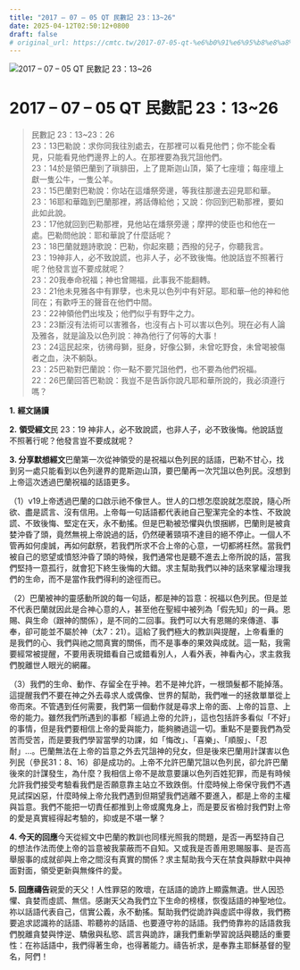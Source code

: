 ```yaml
---
title: "2017 – 07 – 05 QT 民數記 23：13~26"
date: 2025-04-12T02:50:12+0800
draft: false
# original_url: https://cmtc.tw/2017-07-05-qt-%e6%b0%91%e6%95%b8%e8%a8%98-23%ef%bc%9a1326
---
```


![2017 – 07 – 05 QT 民數記 23：13~26](/images/qt.jpg   "2017 – 07 – 05 QT 民數記 23：13~26")

# 2017 – 07 – 05 QT 民數記 23：13~26

> 民數記 23：13~23：26  
> 23：13巴勒說：求你同我往別處去，在那裡可以看見他們；你不能全看見，只能看見他們邊界上的人。在那裡要為我咒詛他們。  
> 23：14於是領巴蘭到了瑣腓田，上了毘斯迦山頂，築了七座壇；每座壇上獻一隻公牛，一隻公羊。  
> 23：15巴蘭對巴勒說：你站在這燔祭旁邊，等我往那邊去迎見耶和華。  
> 23：16耶和華臨到巴蘭那裡，將話傳給他；又說：你回到巴勒那裡，要如此如此說。  
> 23：17他就回到巴勒那裡，見他站在燔祭旁邊；摩押的使臣也和他在一處。巴勒問他說：耶和華說了什麼話呢？  
> 23：18巴蘭就題詩歌說：巴勒，你起來聽；西撥的兒子，你聽我言。  
> 23：19神非人，必不致說謊，也非人子，必不致後悔。他說話豈不照著行呢？他發言豈不要成就呢？  
> 23：20我奉命祝福；神也曾賜福，此事我不能翻轉。  
> 23：21他未見雅各中有罪孽，也未見以色列中有奸惡。耶和華─他的神和他同在；有歡呼王的聲音在他們中間。  
> 23：22神領他們出埃及；他們似乎有野牛之力。  
> 23：23斷沒有法術可以害雅各，也沒有占卜可以害以色列。現在必有人論及雅各，就是論及以色列說：神為他行了何等的大事！  
> 23：24這民起來，彷彿母獅，挺身，好像公獅，未曾吃野食，未曾喝被傷者之血，決不躺臥。  
> 23：25巴勒對巴蘭說：你一點不要咒詛他們，也不要為他們祝福。  
> 22：26巴蘭回答巴勒說：我豈不是告訴你說凡耶和華所說的，我必須遵行嗎？

**1.** **經文誦讀**

**2.** **領受經文**民 23：19 神非人，必不致說謊，也非人子，必不致後悔。他說話豈不照著行呢？他發言豈不要成就呢？

**3. 分享默想經文**巴蘭第一次從神領受的是祝福以色列民的話語，巴勒不甘心，找到另一處只能看到以色列邊界的毘斯迦山頂，要巴蘭再一次咒詛以色列民。沒想到上帝這次透過巴蘭祝福的話語更多。

（1）v19上帝透過巴蘭的口啟示祂不像世人。世人的口想怎麼說就怎麼說，隨心所欲、盡是謊言、沒有信用。上帝每一句話語都代表祂自己聖潔完全的本性、不致說謊、不致後悔、堅定在天，永不動搖。但是巴勒被恐懼與仇恨捆綁，巴蘭則是被貪婪沖昏了頭，竟然無視上帝說過的話，仍然硬著頸項不達目的絕不停止。一個人不管再如何虔誠，再如何獻祭，若我們所求不合上帝的心意，一切都將枉然。當我們被自己的慾望或憤怒沖昏了頭的時候，我們通常也是聽不進去上帝所說的話，當我們堅持一意孤行，就會犯下終生後悔的大錯。求主幫助我們以神的話來掌權治理我們的生命，而不是當作我們得利的途徑而已。

（2）巴蘭被神的靈感動所說的每一句話，都是神的旨意：祝福以色列民。但是並不代表巴蘭就因此是合神心意的人，甚至他在聖經中被列為「假先知」的一員。恩賜、與生命（跟神的關係），是不同的二回事。我們可以大有恩賜的來傳道、事奉，卻可能並不屬於神（太7：21）。這給了我們極大的教訓與提醒，上帝看重的是我們的心、我們與祂之間真實的關係，而不是事奉的果效與成就。這一點，我需要經常被提醒，不要用表現錯看自己或錯看別人，人看外表，神看內心，求主救我們脫離世人眼光的網羅。

（3）我們的生命、動作、存留全在乎神。若不是神允許，一根頭髮都不能掉落。這提醒我們不要在神之外去尋求人或偶像、世界的幫助，我們唯一的拯救單單從上帝而來。不管遇到任何需要，我們第一個動作就是尋求上帝的面、上帝的旨意、上帝的能力。雖然我們所遇到的事都「經過上帝的允許」，這也包括許多看似「不好」的事情，但是我們要相信上帝的愛與能力，能夠勝過這一切。重點不是要我們為受苦而受苦，而是要我們學習當學的功課，如「悔改」、「喜樂」、「順服」、「忍耐」…。巴蘭無法在上帝的旨意之外去咒詛神的兒女，但是後來巴蘭用計謀害以色列民（參民31：8、16）卻是成功的。上帝不允許巴蘭咒詛以色列民，卻允許巴蘭後來的計謀發生，為什麼？我相信上帝不是故意要讓以色列百姓犯罪，而是有時候允許我們接受考驗看我們是否願意靠主站立不致跌倒。什麼時候上帝保守我們不遇見試探凶惡，什麼時候上帝允我們遇到但期望我們逃離不要進入，都是上帝的主權與旨意。我們不能把一切責任都推到上帝或魔鬼身上，而是要反省檢討我們對上帝的愛是真實經得起考驗的，抑或是不堪一擊？

**4. 今天的回應**今天從經文中巴蘭的教訓也同樣光照我的問題，是否一再堅持自己的想法作法而使上帝的旨意被我蒙蔽而不自知。又或我是否善用恩賜服事、是否高舉服事的成就卻與上帝之間沒有真實的關係？求主幫助我今天在禁食與靜默中與神面對面，領受更新與無條件的愛。

**5. 回應禱告**親愛的天父！人性罪惡的敗壞，在話語的詭詐上顯露無遺。世人因恐懼、貪婪而虛謊、無信。感謝天父為我們立下生命的榜樣，恢復話語的神聖地位。祢以話語代表自己，信實公義，永不動搖。幫助我們從詭詐與虛謊中得救，我們務要追求認識祢的話語、聆聽祢的話語、也要遵守祢的話語。我們倚靠祢的話語救我們脫離貪婪與悖逆、驕傲與私慾、謊言與詭詐，讓我們重新學習說話與聽話的重要性：在祢話語中，我們得著生命，也得著能力。禱告祈求，是奉靠主耶穌基督的聖名，阿們！